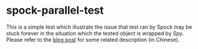 # spock-parallel-test

This is a simple test which illustrate the issue that test ran by Spock may be stuck forever in the situation which the tested object is wrapped by Spy. Please refer to the [blog post] for some related description (in Chinese).

   [blog post]: <https://jimwayne.blogspot.com/2020/03/spock-framework-parallel-stream.html>
